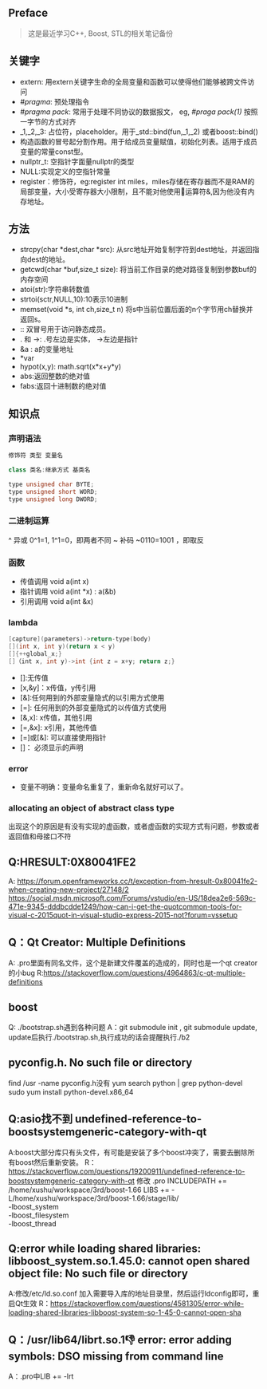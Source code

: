 ## Preface
> 这是最近学习C++, Boost, STL的相关笔记备份

## 关键字
* extern: 用extern关键字生命的全局变量和函数可以使得他们能够被跨文件访问
* _#pragma_: 预处理指令
* _#pragma pack_: 常用于处理不同协议的数据报文， eg, _#praga pack(1)_ 按照一字节的方式对齐
* \_1,\_2,\_3: 占位符，placeholder。用于_std::bind(fun,\_1,\_2) 或者boost::bind()
* 构造函数的冒号起分割作用。用于给成员变量赋值，初始化列表。适用于成员变量的常量const型。
* nullptr_t: 空指针字面量nullptr的类型
* NULL:实现定义的空指针常量
* register：修饰符，eg:register int miles，miles存储在寄存器而不是RAM的局部变量，大小受寄存器大小限制，且不能对他使用🏥运算符&,因为他没有内存地址。

## 方法
* strcpy(char \*dest,char \*src): 从src地址开始复制字符到dest地址，并返回指向dest的地址。
* getcwd(char \*buf,size_t size): 将当前工作目录的绝对路径复制到参数buf的内存空间
* atoi(str):字符串转数值
* strtoi(sctr,NULL,10):10表示10进制
* memset(void \*s, int ch,size_t n) 将s中当前位置后面的n个字节用ch替换并返回s。
* :: 双冒号用于访问静态成员。
* \. 和 \->: .号左边是实体， ->左边是指针
* &a : a的变量地址
* \*var
* <cmath> hypot(x,y): math.sqrt(x\*x+y\*y)
* <cmath> abs:返回整数的绝对值
* <cmath> fabs:返回十进制数的绝对值 

## 知识点

### 声明语法
```c++
修饰符 类型 变量名

class 类名:继承方式 基类名

type unsigned char BYTE;
type unsigned short WORD;
type unsigned long DWORD;
```

### 二进制运算
^ 异或 0^1=1, 1^1=0，即两者不同
~ 补码 ~0110=1001 ，即取反

### 函数
* 传值调用 void a(int x)
* 指针调用 void a(int \*x) : a(&b)
* 引用调用 void a(int &x)

### lambda
```c++
[capture](parameters)->return-type(body)
[](int x, int y)(return x < y)
[]{++global_x;}
[]（int x, int y)->int {int z = x+y; return z;}
```

* []:无传值
* \[x,&y\]：x传值，y传引用
* \[&\]:任何用到的外部变量隐式的以引用方式使用
* \[=]: 任何用到的外部变量隐式的以传值方式使用
* \[&,x]: x传值，其他引用
* \[=,&x]: x引用，其他传值
* \[=\]或\[&\]: 可以直接使用指针
* []： 必须显示的声明


### error
* 变量不明确：变量命名重复了，重新命名就好可以了。



###  allocating an object of abstract class type
出现这个的原因是有没有实现的虚函数，或者虚函数的实现方式有问题，参数或者返回值和母接口不符

## Q:HRESULT:0X80041FE2
A: 
https://forum.openframeworks.cc/t/exception-from-hresult-0x80041fe2-when-creating-new-project/27148/2
https://social.msdn.microsoft.com/Forums/vstudio/en-US/18dea2e6-569c-471e-9345-dddbcdde1249/how-can-i-get-the-quotcommon-tools-for-visual-c-2015quot-in-visual-studio-express-2015-not?forum=vssetup

## Q：Qt Creator: Multiple Definitions
A: .pro里面有同名文件，这个是新建文件覆盖的造成的，同时也是一个qt creator的小bug
R:https://stackoverflow.com/questions/4964863/c-qt-multiple-definitions

## boost
Q: ./bootstrap.sh遇到各种问题
A：git submodule init , git submodule update, update后执行./bootstrap.sh,执行成功的话会提醒执行./b2

## pyconfig.h. No such file or directory

find /usr -name pyconfig.h没有
yum search python | grep python-devel
sudo yum install python-devel.x86_64

## Q:asio找不到 undefined-reference-to-boostsystemgeneric-category-with-qt
A:boost大部分库只有头文件，有可能是安装了多个boost冲突了，需要去删除所有boost然后重新安装。
R：https://stackoverflow.com/questions/19200911/undefined-reference-to-boostsystemgeneric-category-with-qt
修改
.pro
INCLUDEPATH += /home/xushu/workspace/3rd/boost-1.66
LIBS += -L/home/xushu/workspace/3rd/boost-1.66/stage/lib/ \
    -lboost_system \
    -lboost_filesystem \
    -lboost_thread
	
## Q:error while loading shared libraries: libboost_system.so.1.45.0: cannot open shared object file: No such file or directory
A:修改/etc/ld.so.conf 加入需要导入库的地址目录里，然后运行ldconfig即可，重启Qt生效
R：https://stackoverflow.com/questions/4581305/error-while-loading-shared-libraries-libboost-system-so-1-45-0-cannot-open-sha

## Q：/usr/lib64/librt.so.1:-1: error: error adding symbols: DSO missing from command line
A：.pro中LIB += -lrt